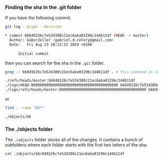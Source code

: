 ### Finding the sha in the .git folder

If you have the following commit.

```sh
git log --graph --decorate

* commit b6849226c7e534380c21ec6aba03296c1d4b11df (HEAD -> master)
  Author: GaborZeller <gabriel.d.celery@gmail.com>
  Date:   Fri Aug 23 20:22:22 2024 +0100
  
      Initial commit
```

then you can search for the sha in the `.git` folder.

```sh
grep -r b6849226c7e534380c21ec6aba03296c1d4b11df . # This command is initiated from within the .git folder

./refs/heads/master:b6849226c7e534380c21ec6aba03296c1d4b11df
./logs/HEAD:0000000000000000000000000000000000000000 b6849226c7e534380c21ec6aba03296c1d4b11df GaborZeller <gabriel.d.celery@gmail.com> 1724440942 +0100	commit (initial): Initial commit
./logs/refs/heads/master:0000000000000000000000000000000000000000 b6849226c7e534380c21ec6aba03296c1d4b11df GaborZeller <gabriel.d.celery@gmail.com> 1724440942 +0100	commit (initial): Initial commit
```

or

```sh
find . -name "b6*"

./objects/b6
```

### The ./objects folder

The `./objects` folder stores all of the changes. It contains a bunch of subfolders where each folder starts with the first two letters of the sha.

```sh
cat ./objects/b6/849226c7e534380c21ec6aba03296c1d4b11df
```

